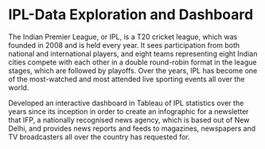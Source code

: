 # IPL-Data Exploration and Dashboard
The Indian Premier League, or IPL, is a T20 cricket league, which was founded in 2008 and is held every year. It sees participation from both national and international players, and eight teams representing eight Indian cities compete with each other in a double round-robin format in the league stages, which are followed by playoffs. Over the years, IPL has become one of the most-watched and most attended live sporting events all over the world.

Developed an interactive dashboard in Tableau of IPL statistics over the years since its inception in order to create an infographic for a newsletter that IFP, a nationally recognised news agency, which is based out of New Delhi, and provides news reports and feeds to magazines, newspapers and TV broadcasters all over the country has requested for. 
